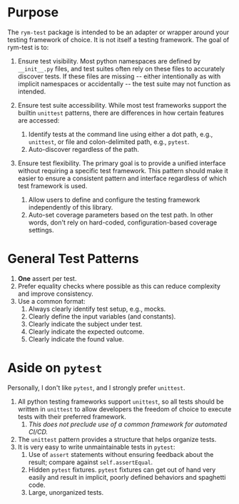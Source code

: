 # Purpose

The `rym-test` package is intended to be an adapter or wrapper around your testing framework of choice. It is not itself a testing framework. The goal of rym-test is to:

1. Ensure test visibility. Most python namespaces are defined by `__init__.py` files, and test suites often rely on these files to accurately discover tests. If these files are missing -- either intentionally as with implicit namespaces or accidentally -- the test suite may not function as intended.

2. Ensure test suite accessibility. While most test frameworks support the builtin `unittest` patterns, there are differences in how certain features are accessed:
    1. Identify tests at the command line using either a dot path, e.g., `unittest`, or file and colon-delimited path, e.g., `pytest`.
    2. Auto-discover regardless of the path.

3. Ensure test flexibility. The primary goal is to provide a unified interface without requiring a specific test framework. This pattern should make it easier to ensure a consistent pattern and interface regardless of which test framework is used.
    1. Allow users to define and configure the testing framework independently of this library.
    2. Auto-set coverage parameters based on the test path. In other words, don't rely on hard-coded, configuration-based coverage settings.

# General Test Patterns

1. **One** assert per test.
2. Prefer equality checks where possible as this can reduce complexity and improve consistency.
3. Use a common format:
    1. Always clearly identify test setup, e.g., mocks.
    2. Clearly define the input variables (and constants).
    3. Clearly indicate the subject under test.
    4. Clearly indicate the expected outcome.
    5. Clearly indicate the found value.


# Aside on `pytest`

Personally, I don't like `pytest`, and I strongly prefer `unittest`. 

1. All python testing frameworks support `unittest`, so all tests should be written in `unittest` to allow developers the freedom of choice to execute tests with their preferred framework. 
    1. _This does not preclude use of a common framework for automated CI/CD._
2. The `unittest` pattern provides a structure that helps organize tests.
3. It is very easy to write unmaintainable tests in `pytest`:
    1. Use of `assert` statements without ensuring feedback about the result; compare against `self.assertEqual`.
    2. Hidden `pytest` fixtures. `pytest` fixtures can get out of hand very easily and result in implicit, poorly defined behaviors and spaghetti code.
    3. Large, unorganized tests.

